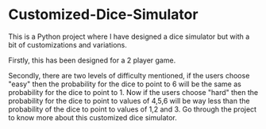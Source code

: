 # Customized-Dice-Simulator
This is a Python project where I have designed a dice simulator but with a bit of customizations and variations.

Firstly, this has been designed for a 2 player game.

Secondly, there are two levels of difficulty mentioned, if the users choose "easy" then the probability for the dice to point to 6 will be the same as probability for the dice to point to 1. Now if the users choose "hard" then the probability for the dice to point to values of 4,5,6 will be way less than the probability of the dice to point to values of 1,2 and 3.
Go through the project to know more about this customized dice simulator.
